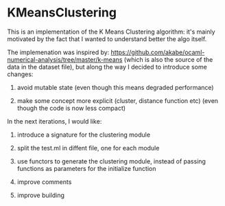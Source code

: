 # KMeansClustering

This is an implementation of the K Means Clustering algorithm: it's mainly motivated by the fact that I wanted to understand better the algo itself.

The implemenation was inspired by: https://github.com/akabe/ocaml-numerical-analysis/tree/master/k-means (which is also the source of the data in the dataset file),
but along the way I decided to introduce some changes:

1. avoid mutable state (even though this means degraded performance)

2. make some concept more explicit (cluster, distance function etc) (even though the code is now less compact)

In the next iterations, I would like:

1. introduce a signature for the clustering module

2. split the test.ml in diffent file, one for each module

3. use functors to generate the clustering module, instead of passing functions as parameters for the initialize function

4. improve comments

5. improve building
